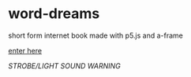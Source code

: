 # word-dreams
short form internet book made with p5.js and a-frame

[enter here](https://c55h72.github.io/word-dreams/index.html)

*STROBE/LIGHT SOUND WARNING*
